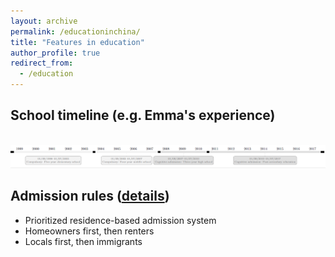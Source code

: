 ```yaml
---
layout: archive
permalink: /educationinchina/
title: "Features in education"
author_profile: true
redirect_from:
  - /education
---
```



## School timeline (e.g. Emma's experience)

 <br/><img src='/images/education_timeline1.png'>



## Admission rules ([details](https://emmazai.github.io/research/))

* Prioritized residence-based admission system
* Homeowners first, then renters
* Locals first, then immigrants


